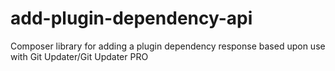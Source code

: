 # add-plugin-dependency-api
Composer library for adding a plugin dependency response based upon use with Git Updater/Git Updater PRO
